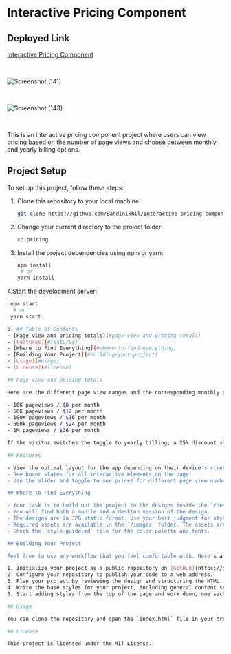 # Interactive Pricing Component

## Deployed Link

[Interactive Pricing Component](https://interactive-pricing-componentt.netlify.app/)

<br>

![Screenshot (141)](https://github.com/Bandinikhil/Interactive-pricing-component/assets/105233916/d1656814-7f3a-4334-a4f8-576df4cad7b1)

<br>

![Screenshot (143)](https://github.com/Bandinikhil/Interactive-pricing-component/assets/105233916/bd9f1d1b-beec-4e66-9198-81b30cff2fa3)

<br>

This is an interactive pricing component project where users can view pricing based on the number of page views and choose between monthly and yearly billing options.

## Project Setup

To set up this project, follow these steps:

1. Clone this repository to your local machine:
   ```bash
   git clone https://github.com/Bandinikhil/Interactive-pricing-component.git

2. Change your current directory to the project folder: 
   ```bash
   cd pricing

3. Install the project dependencies using npm or yarn:
   ```bash
   npm install
    # or
   yarn install


4.Start the development server: 
   ```bash
    npm start
     # or
    yarn start.

5. ## Table of Contents
- [Page view and pricing totals](#page-view-and-pricing-totals)
- [Features](#features)
- [Where to Find Everything](#where-to-find-everything)
- [Building Your Project](#building-your-project)
- [Usage](#usage)
- [License](#license)

## Page view and pricing totals

Here are the different page view ranges and the corresponding monthly price totals:

- 10K pageviews / $8 per month
- 50K pageviews / $12 per month
- 100K pageviews / $16 per month
- 500k pageviews / $24 per month
- 1M pageviews / $36 per month

If the visitor switches the toggle to yearly billing, a 25% discount should be applied to all prices.

## Features

- View the optimal layout for the app depending on their device's screen size.
- See hover states for all interactive elements on the page.
- Use the slider and toggle to see prices for different page view numbers.

## Where to Find Everything

- Your task is to build out the project to the designs inside the `/design` folder.
- You will find both a mobile and a desktop version of the design.
- The designs are in JPG static format. Use your best judgment for styles such as `font-size`, `padding`, and `margin`.
- Required assets are available in the `/images` folder. The assets are already optimized.
- Check the `style-guide.md` file for the color palette and fonts.

## Building Your Project

Feel free to use any workflow that you feel comfortable with. Here's a suggested process:

1. Initialize your project as a public repository on [GitHub](https://github.com/).
2. Configure your repository to publish your code to a web address.
3. Plan your project by reviewing the design and structuring the HTML.
4. Write the base styles for your project, including general content styles.
5. Start adding styles from the top of the page and work down, one section at a time.

## Usage

You can clone the repository and open the `index.html` file in your browser to interact with the pricing component.

## License

This project is licensed under the MIT License.


